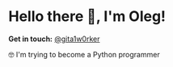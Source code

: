 # Hello there 👋, I'm Oleg!

**Get in touch:**
<a href="https://t.me/digita1w0rker">@gita1w0rker</a>

🤓 I'm trying to become a Python programmer
